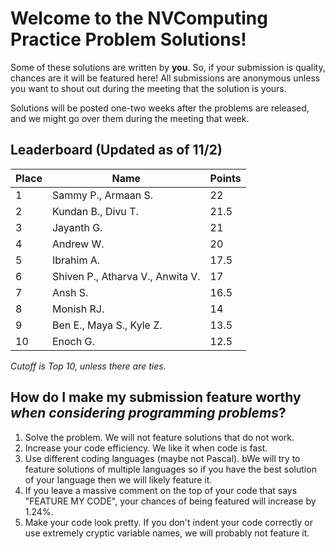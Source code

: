 # Welcome to the NVComputing Practice Problem Solutions!
Some of these solutions are written by **you**. So, if your submission is quality, chances are it will be featured here! All submissions are anonymous unless you want to
shout out during the meeting that the solution is yours.

Solutions will be posted one-two weeks after the problems are released, and we might go over them during the meeting that week.

## Leaderboard (Updated as of 11/2)
| Place | Name | Points |
| ----------- | ----------- | ----------- |
| 1 |  Sammy P., Armaan S.   | 22 |
| 2 |  Kundan B., Divu T.    | 21.5 |
| 3 |  Jayanth G. | 21 |
| 4 |  Andrew W.  | 20 |
| 5 |  Ibrahim A. | 17.5 |
| 6 |  Shiven P., Atharva V., Anwita V. | 17 |
| 7 |  Ansh S.    | 16.5 |
| 8 | Monish RJ.  | 14 |
| 9 | Ben E., Maya S., Kyle Z. | 13.5 |
| 10 | Enoch G. | 12.5 |

*Cutoff is Top 10, unless there are ties.*

## How do I make my submission feature worthy *when considering programming problems*?
1. Solve the problem. We will not feature solutions that do not work.
2. Increase your code efficiency. We like it when code is fast.
3. Use different coding languages (maybe not Pascal). bWe will try to feature solutions of multiple languages so if you have the best solution of your language
then we will likely feature it.
4. If you leave a massive comment on the top of your code that says "FEATURE MY CODE", your chances of being featured will increase by 1.24%.
5. Make your code look pretty. If you don't indent your code correctly or use extremely cryptic variable names, we will probably not feature it.
